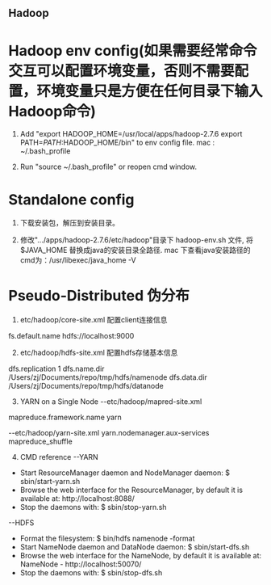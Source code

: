 ## Hadoop ##

# Hadoop env config(如果需要经常命令交互可以配置环境变量，否则不需要配置，环境变量只是方便在任何目录下输入Hadoop命令)
1. Add "export HADOOP_HOME=/usr/local/apps/hadoop-2.7.6
export PATH=$PATH:$HADOOP_HOME/bin" to env config file.
mac : ~/.bash_profile

2. Run "source ~/.bash_profile" or reopen cmd window.

# Standalone config
1. 下载安装包，解压到安装目录。

2. 修改".../apps/hadoop-2.7.6/etc/hadoop"目录下 hadoop-env.sh 文件, 将$JAVA_HOME 替换成java的安装目录全路径.
mac 下查看java安装路径的cmd为：/usr/libexec/java_home -V

# Pseudo-Distributed 伪分布
1. etc/hadoop/core-site.xml 配置client连接信息
<configuration>
   <property>
	  <name>fs.default.name </name>
      <value> hdfs://localhost:9000 </value> 
   </property>		   
</configuration>

2. etc/hadoop/hdfs-site.xml 配置hdfs存储基本信息
<configuration>
   <property>
      <!--节点数量-->
	  <name>dfs.replication</name>
	  <value>1</value>
   </property>	      
   
   <property>
      <!--namenode 存储目录-->
   	  <name>dfs.name.dir</name>
      <value>/Users/zj/Documents/repo/tmp/hdfs/namenode </value>
   </property>
										    
   <property>
      <!--datanode 存储目录-->
	  <name>dfs.data.dir</name> 
      <value>/Users/zj/Documents/repo/tmp/hdfs/datanode </value> 
   </property>
</configuration>

3. YARN on a Single Node
--etc/hadoop/mapred-site.xml
<configuration>
   <property>
	   <name>mapreduce.framework.name</name>
       <value>yarn</value>
   </property>
</configuration>

--etc/hadoop/yarn-site.xml
<configuration>
   <property>
      <name>yarn.nodemanager.aux-services</name>
      <value>mapreduce_shuffle</value>
   </property>
</configuration>

4. CMD reference
--YARN
- Start ResourceManager daemon and NodeManager daemon: $ sbin/start-yarn.sh
- Browse the web interface for the ResourceManager, by default it is available at: http://localhost:8088/
- Stop the daemons with: $ sbin/stop-yarn.sh

--HDFS
- Format the filesystem: $ bin/hdfs namenode -format
- Start NameNode daemon and DataNode daemon: $ sbin/start-dfs.sh
- Browse the web interface for the NameNode, by default it is available at: NameNode - http://localhost:50070/
- Stop the daemons with: $ sbin/stop-dfs.sh
